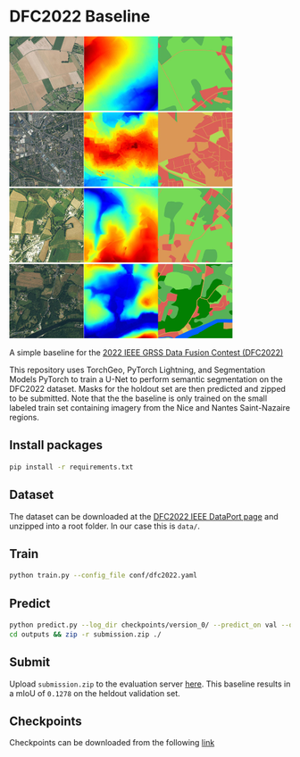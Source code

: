 # DFC2022 Baseline

<img src="./assets/DFC2022-IADF-example-training-set.jpg" width="400px"></img>

A simple baseline for the [2022 IEEE GRSS Data Fusion Contest (DFC2022)](https://www.grss-ieee.org/community/technical-committees/2022-ieee-grss-data-fusion-contest/)

This repository uses TorchGeo, PyTorch Lightning, and Segmentation Models PyTorch to train a U-Net to perform semantic segmentation on the DFC2022 dataset. Masks for the holdout set are then predicted and zipped to be submitted. Note that the the baseline is only trained on the small labeled train set containing imagery from the Nice and Nantes Saint-Nazaire regions.

## Install packages

```bash
pip install -r requirements.txt
```

## Dataset

The dataset can be downloaded at the [DFC2022 IEEE DataPort page](https://ieee-dataport.org/competitions/data-fusion-contest-2022-dfc2022) and unzipped into a root folder. In our case this is `data/`.

## Train

```bash
python train.py --config_file conf/dfc2022.yaml
```

## Predict

```bash
python predict.py --log_dir checkpoints/version_0/ --predict_on val --output_directory outputs --device cuda
cd outputs && zip -r submission.zip ./
```

## Submit

Upload `submission.zip` to the evaluation server [here](https://codalab.lisn.upsaclay.fr/competitions/880#participate-submit_results). This baseline results in a mIoU of `0.1278` on the heldout validation set.

## Checkpoints

Checkpoints can be downloaded from the following [link](https://drive.google.com/drive/folders/1WCb4snI9RKO_Q3PoAck1JHh3x0Q_b_oB?usp=sharing)
